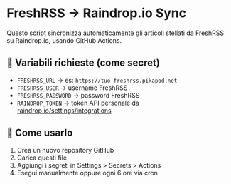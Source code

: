# FreshRSS → Raindrop.io Sync

Questo script sincronizza automaticamente gli articoli stellati da FreshRSS su Raindrop.io, usando GitHub Actions.

## 🔧 Variabili richieste (come secret)

- `FRESHRSS_URL` → es: `https://tuo-freshrss.pikapod.net`
- `FRESHRSS_USER` → username FreshRSS
- `FRESHRSS_PASSWORD` → password FreshRSS
- `RAINDROP_TOKEN` → token API personale da [raindrop.io/settings/integrations](https://raindrop.io/settings/integrations)

## 🚀 Come usarlo

1. Crea un nuovo repository GitHub
2. Carica questi file
3. Aggiungi i segreti in Settings > Secrets > Actions
4. Esegui manualmente oppure ogni 6 ore via cron
